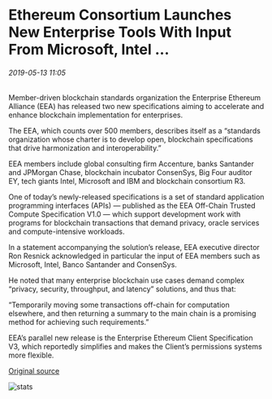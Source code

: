 # Ethereum Consortium Launches New Enterprise Tools With Input From Microsoft, Intel ...

###### 2019-05-13 11:05

Member-driven blockchain standards organization the Enterprise Ethereum Alliance (EEA) has released two new specifications aiming to accelerate and enhance blockchain implementation for enterprises.

The EEA, which counts over 500 members, describes itself as a “standards organization whose charter is to develop open, blockchain specifications that drive harmonization and interoperability.”

EEA members include global consulting firm Accenture, banks Santander and JPMorgan Chase, blockchain incubator ConsenSys, Big Four auditor EY, tech giants Intel, Microsoft and IBM and blockchain consortium R3.

One of today’s newly-released specifications is a set of standard application programming interfaces (APIs) — published as the EEA Off-Chain Trusted Compute Specification V1.0 — which support development work with programs for blockchain transactions that demand privacy, oracle services and compute-intensive workloads.

In a statement accompanying the solution’s release, EEA executive director Ron Resnick acknowledged in particular the input of EEA members such as Microsoft, Intel, Banco Santander and ConsenSys.

He noted that many enterprise blockchain use cases demand complex “privacy, security, throughput, and latency” solutions, and thus that:

“Temporarily moving some transactions off-chain for computation elsewhere, and then returning a summary to the main chain is a promising method for achieving such requirements.”

EEA’s parallel new release is the Enterprise Ethereum Client Specification V3, which reportedly simplifies and makes the Client’s permissions systems more flexible.

[Original source](https://cointelegraph.com/news/ethereum-consortium-launches-new-enterprise-tools-with-input-from-microsoft-intel)

![stats](https://c.statcounter.com/11760860/0/a89fa40b/1/ "stats")